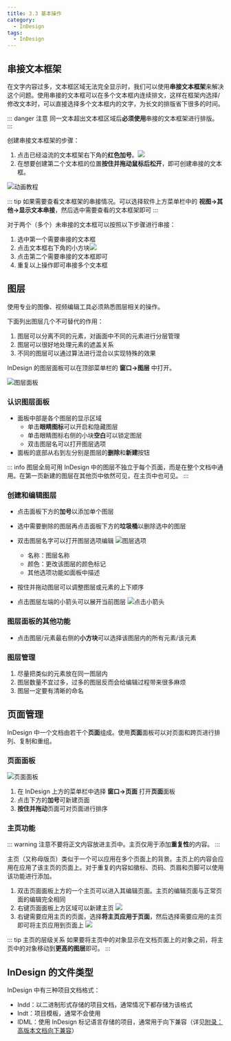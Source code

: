 ```yaml
---
title: 3.3 基本操作
category:
  - InDesign
tags:
  - InDesign
---
```


## 串接文本框架

在文字内容过多，文本框区域无法完全显示时，我们可以使用**串接文本框架**来解决这个问题。使用串接的文本框可以在多个文本框内连续排文，这样在框架内选择/修改文本时，可以直接选择多个文本框内的文字，为长文的排版省下很多的时间。

::: danger 注意
同一文本超出文本框区域后**必须使用**串接的文本框架进行排版。
:::

创建串接文本框架的步骤：
1. 点击已经溢流的文本框架右下角的**红色加号**。![](../assets/image/Pastedimage20230501170410.jpg)
2. 在想要创建第二个文本框的位置**按住并拖动鼠标后松开**，即可创建串接的文本框。

![动画教程](../assets/image/PixPin_2023-12-31_16-56-27.gif)

::: tip
如果需要查看文本框架的串接情况。可以选择软件上方菜单栏中的 **视图->其他->显示文本串接**，然后选中需要查看的文本框架即可
:::

对于两个（多个）未串接的文本框可以按照以下步骤进行串接：
1. 选中第一个需要串接的文本框
2. 点击文本框右下角的小方块![](../assets/image/3.2-1710516359503.jpeg)
3. 点击第二个需要串接的文本框即可
4. 重复以上操作即可串接多个文本框

## 图层
使用专业的图像、视频编辑工具必须熟悉图层相关的操作。

下面列出图层几个不可替代的作用：
1. 图层可以分离不同的元素，对画面中不同的元素进行分层管理
2. 图层可以很好地处理元素的遮盖关系
3. 不同的图层可以通过算法进行混合以实现特殊的效果

InDesign 的图层面板可以在顶部菜单栏的 **窗口->图层** 中打开。

![图层面板](../assets/image/Snipaste_2023-06-06_17-47-13.jpg)

### 认识图层面板
- 面板中部是各个图层的显示区域
  - 单击**眼睛图标**可以开启和隐藏图层
  - 单击眼睛图标右侧的小块**空白**可以锁定图层
  - 双击图层名可以打开图层选项
- 面板的底部从右到左分别是图层的**删除**和**新建**按钮

::: info 图层全局可用
InDesign 中的图层不独立于每个页面，而是在整个文档中通用。在第一页新建的图层在其他页中依然可见，在主页中也可见。
:::

### 创建和编辑图层
- 点击面板下方的**加号**以添加单个图层
- 选中需要删除的图层再点击面板下方的**垃圾桶**以删除选中的图层
- 双击图层名字可以打开图层选项编辑
![图层选项](../assets/image/Snipaste_2023-06-06_18-00-53.jpg)
	- 名称：图层名称
	- 颜色：更改该图层的颜色标记
	- 其他选项功能如面板中描述  

- 按住并拖动图层可以调整图层或元素的上下顺序
- 点击图层左端的小箭头可以展开当前图层
![点击小箭头](../assets/image/Snipaste_2023-06-06_18-07-58.jpg)

### 图层面板的其他功能
- 点击图层/元素最右侧的**小方块**可以选择该图层内的所有元素/该元素

### 图层管理
1. 尽量把类似的元素放在同一图层内
2. 图层数量不宜过多，过多的图层反而会给编辑过程带来很多麻烦
3. 图层一定要有清晰的命名

## 页面管理
InDesign 中一个文档由若干个**页面**组成。使用**页面**面板可以对页面和跨页进行排列、复制和重组。

### 页面面板

![页面面板](../assets/image/3.2-1691731944230.jpeg)

1. 在 InDesign 上方的菜单栏中选择 **窗口->页面** 打开**页面**面板
2. 点击下方的**加号**可新建页面
3. **按住并拖动**页面可对页面进行排序

### 主页功能

::: warning
注意不要将正文内容放进主页中。主页仅用于添加**重复性**的内容。
:::

主页（又称母版页）类似于一个可以应用在多个页面上的背景。主页上的内容会应用在应用了该主页的页面上。对于重复的内容如徽标、页码、页眉和页脚可以使用该功能进行添加。

1. 双击页面面板上方的一个主页可以进入其编辑页面。主页的编辑页面与正常页面的编辑完全相同
2. 右键页面面板上方区域可以新建主页
![](../assets/image/3.2-1691732709665.jpeg)
3. 右键需要应用主页的页面，选择**将主页应用于页面**，然后选择需要应用的主页即可将主页应用到页面上
![](../assets/image/3.2-1691732850364.jpeg)

::: tip 主页的层级关系
如果要将主页中的对象显示在文档页面上的对象之前，将主页中的对象移动到**更高的图层**即可。
:::

## InDesign 的文件类型
InDesign 中有三种项目文档格式：
- Indd：以二进制形式存储的项目文档，通常情况下都存储为该格式
- Indt：项目模板，通常不会使用
- IDML：使用 InDesign 标记语言存储的项目，通常用于向下兼容（详见[附录：高版本文档向下兼容](../Appendix/question.md#高版本文档向下兼容)）